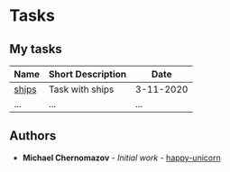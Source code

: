 # Tasks

## My tasks

| Name                                                                                      | Short Description                                          | Date       |
| ----------------------------------------------------------------------------------------- | ---------------------------------------------------------- | ---------- |
| [ships](https://github.com/happy-unicorn/100days100projects/tree/main/ships)              | Task with ships                                            | 3-11-2020  |
| ...                                                                                       | ...                                                        | ...        |

## Authors

* **Michael Chernomazov** - *Initial work* - [happy-unicorn](https://github.com/happy-unicorn)
